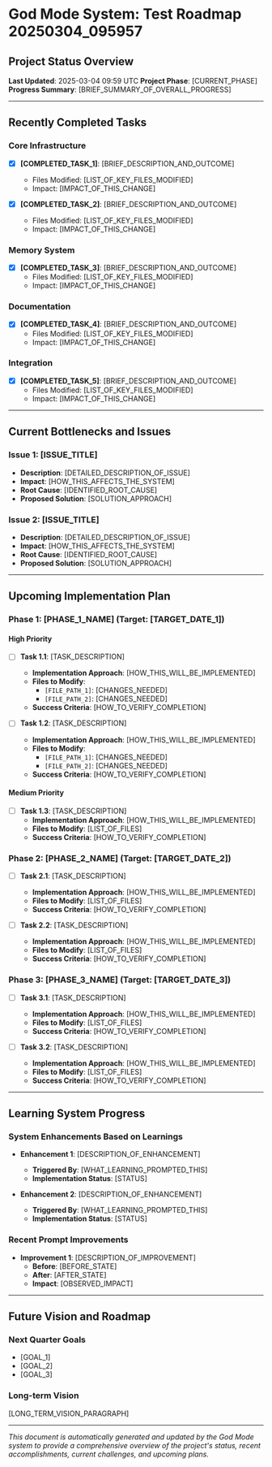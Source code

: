 # God Mode System: Test Roadmap 20250304_095957

## Project Status Overview

**Last Updated**: 2025-03-04 09:59 UTC
**Project Phase**: [CURRENT_PHASE]
**Progress Summary**: [BRIEF_SUMMARY_OF_OVERALL_PROGRESS]

---

## Recently Completed Tasks

### Core Infrastructure
- [x] **[COMPLETED_TASK_1]**: [BRIEF_DESCRIPTION_AND_OUTCOME]
  - Files Modified: [LIST_OF_KEY_FILES_MODIFIED]
  - Impact: [IMPACT_OF_THIS_CHANGE]

- [x] **[COMPLETED_TASK_2]**: [BRIEF_DESCRIPTION_AND_OUTCOME]
  - Files Modified: [LIST_OF_KEY_FILES_MODIFIED]
  - Impact: [IMPACT_OF_THIS_CHANGE]

### Memory System
- [x] **[COMPLETED_TASK_3]**: [BRIEF_DESCRIPTION_AND_OUTCOME]
  - Files Modified: [LIST_OF_KEY_FILES_MODIFIED]
  - Impact: [IMPACT_OF_THIS_CHANGE]

### Documentation
- [x] **[COMPLETED_TASK_4]**: [BRIEF_DESCRIPTION_AND_OUTCOME]
  - Files Modified: [LIST_OF_KEY_FILES_MODIFIED]
  - Impact: [IMPACT_OF_THIS_CHANGE]

### Integration
- [x] **[COMPLETED_TASK_5]**: [BRIEF_DESCRIPTION_AND_OUTCOME]
  - Files Modified: [LIST_OF_KEY_FILES_MODIFIED]
  - Impact: [IMPACT_OF_THIS_CHANGE]

---

## Current Bottlenecks and Issues

### Issue 1: [ISSUE_TITLE]
- **Description**: [DETAILED_DESCRIPTION_OF_ISSUE]
- **Impact**: [HOW_THIS_AFFECTS_THE_SYSTEM]
- **Root Cause**: [IDENTIFIED_ROOT_CAUSE]
- **Proposed Solution**: [SOLUTION_APPROACH]

### Issue 2: [ISSUE_TITLE]
- **Description**: [DETAILED_DESCRIPTION_OF_ISSUE]
- **Impact**: [HOW_THIS_AFFECTS_THE_SYSTEM]
- **Root Cause**: [IDENTIFIED_ROOT_CAUSE]
- **Proposed Solution**: [SOLUTION_APPROACH]

---

## Upcoming Implementation Plan

### Phase 1: [PHASE_1_NAME] (Target: [TARGET_DATE_1])

#### High Priority
- [ ] **Task 1.1**: [TASK_DESCRIPTION]
  - **Implementation Approach**: [HOW_THIS_WILL_BE_IMPLEMENTED]
  - **Files to Modify**: 
    - `[FILE_PATH_1]`: [CHANGES_NEEDED]
    - `[FILE_PATH_2]`: [CHANGES_NEEDED]
  - **Success Criteria**: [HOW_TO_VERIFY_COMPLETION]

- [ ] **Task 1.2**: [TASK_DESCRIPTION]
  - **Implementation Approach**: [HOW_THIS_WILL_BE_IMPLEMENTED]
  - **Files to Modify**: 
    - `[FILE_PATH_1]`: [CHANGES_NEEDED]
    - `[FILE_PATH_2]`: [CHANGES_NEEDED]
  - **Success Criteria**: [HOW_TO_VERIFY_COMPLETION]

#### Medium Priority
- [ ] **Task 1.3**: [TASK_DESCRIPTION]
  - **Implementation Approach**: [HOW_THIS_WILL_BE_IMPLEMENTED]
  - **Files to Modify**: [LIST_OF_FILES]
  - **Success Criteria**: [HOW_TO_VERIFY_COMPLETION]

### Phase 2: [PHASE_2_NAME] (Target: [TARGET_DATE_2])

- [ ] **Task 2.1**: [TASK_DESCRIPTION]
  - **Implementation Approach**: [HOW_THIS_WILL_BE_IMPLEMENTED]
  - **Files to Modify**: [LIST_OF_FILES]
  - **Success Criteria**: [HOW_TO_VERIFY_COMPLETION]

- [ ] **Task 2.2**: [TASK_DESCRIPTION]
  - **Implementation Approach**: [HOW_THIS_WILL_BE_IMPLEMENTED]
  - **Files to Modify**: [LIST_OF_FILES]
  - **Success Criteria**: [HOW_TO_VERIFY_COMPLETION]

### Phase 3: [PHASE_3_NAME] (Target: [TARGET_DATE_3])

- [ ] **Task 3.1**: [TASK_DESCRIPTION]
  - **Implementation Approach**: [HOW_THIS_WILL_BE_IMPLEMENTED]
  - **Files to Modify**: [LIST_OF_FILES]
  - **Success Criteria**: [HOW_TO_VERIFY_COMPLETION]

- [ ] **Task 3.2**: [TASK_DESCRIPTION]
  - **Implementation Approach**: [HOW_THIS_WILL_BE_IMPLEMENTED]
  - **Files to Modify**: [LIST_OF_FILES]
  - **Success Criteria**: [HOW_TO_VERIFY_COMPLETION]

---

## Learning System Progress

### System Enhancements Based on Learnings
- **Enhancement 1**: [DESCRIPTION_OF_ENHANCEMENT]
  - **Triggered By**: [WHAT_LEARNING_PROMPTED_THIS]
  - **Implementation Status**: [STATUS]

- **Enhancement 2**: [DESCRIPTION_OF_ENHANCEMENT]
  - **Triggered By**: [WHAT_LEARNING_PROMPTED_THIS]
  - **Implementation Status**: [STATUS]

### Recent Prompt Improvements
- **Improvement 1**: [DESCRIPTION_OF_IMPROVEMENT]
  - **Before**: [BEFORE_STATE]
  - **After**: [AFTER_STATE]
  - **Impact**: [OBSERVED_IMPACT]

---

## Future Vision and Roadmap

### Next Quarter Goals
- [GOAL_1]
- [GOAL_2]
- [GOAL_3]

### Long-term Vision
[LONG_TERM_VISION_PARAGRAPH]

---

*This document is automatically generated and updated by the God Mode system to provide a comprehensive overview of the project's status, recent accomplishments, current challenges, and upcoming plans.* 